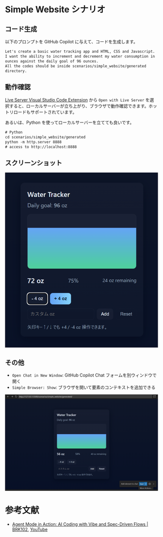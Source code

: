 # Simple Website シナリオ

## コード生成

以下のプロンプトを GitHub Copilot に与えて、コードを生成します。

```text
Let's create a basic water tracking app and HTML, CSS and Javascript. I want the ability to increment and decrement my water consumption in ounces against the daily goal of 96 ounces.
All the codes should be inside scenarios/simple_website/generated directory.
```

## 動作確認

[Live Server Visual Studio Code Extension](https://marketplace.visualstudio.com/items?itemName=ritwickdey.LiveServer) から `Open with Live Server` を選択すると、ローカルサーバーが立ち上がり、ブラウザで動作確認できます。ホットリロードもサポートされています。

あるいは、Python を使ってローカルサーバーを立てても良いです。

```shell
# Python
cd scenarios/simple_website/generated
python -m http.server 8888
# access to http://localhost:8888
```

## スクリーンショット

![screenshot](./images/screenshot.png)

## その他

- `Open Chat in New Window`: GitHub Copilot Chat フォームを別ウィンドウで開く
- `Simple Browser: Show`: ブラウザを開いて要素のコンテキストを追加できる

![simple_browser](./images/simple_browser.png)

# 参考文献

- [Agent Mode in Action: AI Coding with Vibe and Spec-Driven Flows | BRK102](https://build.microsoft.com/en-US/sessions/BRK102?source=sessions), [YouTube](https://www.youtube.com/watch?v=1DlNVROQ6DI)
